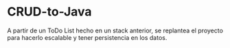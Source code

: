 # CRUD-to-Java

A partir de un ToDo List hecho en un stack anterior, se replantea el proyecto para hacerlo escalable y tener persistencia en los datos.
